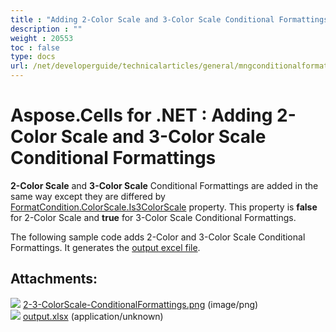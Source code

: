```yaml
---
title : "Adding 2-Color Scale and 3-Color Scale Conditional Formattings" 
description : "" 
weight : 20553 
toc : false
type: docs
url: /net/developerguide/technicalarticles/general/mngconditionalformats/adding+2-color+scale+and+3-color+scale+conditional+formattings/
---
```


# Aspose.Cells for .NET : Adding 2-Color Scale and 3-Color Scale Conditional Formattings


**2-Color Scale** and **3-Color Scale** Conditional Formattings are added in the same way except they are differed by [FormatCondition.ColorScale.Is3ColorScale](https://apireference.aspose.com/net/cells/aspose.cells/colorscale/properties/is3colorscale) property. This property is **false** for 2-Color Scale and **true** for 3-Color Scale Conditional Formattings.

The following sample code adds 2-Color and 3-Color Scale Conditional Formattings. It generates the [output excel file](https://docs2.aspose.com/cells/net/attachments/5018372/5115058.xlsx).

## Attachments:

![](https://docs2.aspose.com/cells/net/images/icons/bullet_blue.gif) [2-3-ColorScale-ConditionalFormattings.png](https://docs2.aspose.com/cells/net/attachments/5018372/5115057.png) (image/png)  
![](https://docs2.aspose.com/cells/net/images/icons/bullet_blue.gif) [output.xlsx](https://docs2.aspose.com/cells/net/attachments/5018372/5115058.xlsx) (application/unknown)  

